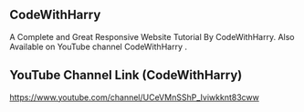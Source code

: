 ## CodeWithHarry

 A Complete and Great Responsive Website Tutorial By CodeWithHarry.
 Also Available on YouTube channel CodeWithHarry .
 
 ## YouTube Channel Link (CodeWithHarry)
 https://www.youtube.com/channel/UCeVMnSShP_Iviwkknt83cww
